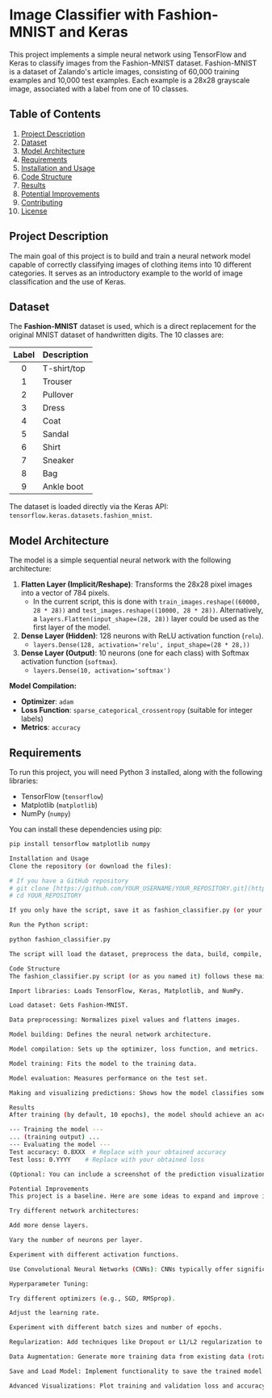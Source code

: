 # Image Classifier with Fashion-MNIST and Keras

This project implements a simple neural network using TensorFlow and Keras to classify images from the Fashion-MNIST dataset. Fashion-MNIST is a dataset of Zalando's article images, consisting of 60,000 training examples and 10,000 test examples. Each example is a 28x28 grayscale image, associated with a label from one of 10 classes.

## Table of Contents
1.  [Project Description](#project-description)
2.  [Dataset](#dataset)
3.  [Model Architecture](#model-architecture)
4.  [Requirements](#requirements)
5.  [Installation and Usage](#installation-and-usage)
6.  [Code Structure](#code-structure)
7.  [Results](#results)
8.  [Potential Improvements](#potential-improvements)
9.  [Contributing](#contributing)
10. [License](#license)

## Project Description

The main goal of this project is to build and train a neural network model capable of correctly classifying images of clothing items into 10 different categories. It serves as an introductory example to the world of image classification and the use of Keras.

## Dataset

The **Fashion-MNIST** dataset is used, which is a direct replacement for the original MNIST dataset of handwritten digits. The 10 classes are:

| Label | Description |
| :---: | :---------- |
|   0   | T-shirt/top |
|   1   | Trouser     |
|   2   | Pullover    |
|   3   | Dress       |
|   4   | Coat        |
|   5   | Sandal      |
|   6   | Shirt       |
|   7   | Sneaker     |
|   8   | Bag         |
|   9   | Ankle boot  |

The dataset is loaded directly via the Keras API: `tensorflow.keras.datasets.fashion_mnist`.

## Model Architecture

The model is a simple sequential neural network with the following architecture:

1.  **Flatten Layer (Implicit/Reshape)**: Transforms the 28x28 pixel images into a vector of 784 pixels.
    * In the current script, this is done with `train_images.reshape((60000, 28 * 28))` and `test_images.reshape((10000, 28 * 28))`. Alternatively, a `layers.Flatten(input_shape=(28, 28))` layer could be used as the first layer of the model.
2.  **Dense Layer (Hidden)**: 128 neurons with ReLU activation function (`relu`).
    * `layers.Dense(128, activation='relu', input_shape=(28 * 28,))`
3.  **Dense Layer (Output)**: 10 neurons (one for each class) with Softmax activation function (`softmax`).
    * `layers.Dense(10, activation='softmax')`

**Model Compilation:**
* **Optimizer**: `adam`
* **Loss Function**: `sparse_categorical_crossentropy` (suitable for integer labels)
* **Metrics**: `accuracy`

## Requirements

To run this project, you will need Python 3 installed, along with the following libraries:

* TensorFlow (`tensorflow`)
* Matplotlib (`matplotlib`)
* NumPy (`numpy`)

You can install these dependencies using pip:

```bash
pip install tensorflow matplotlib numpy

Installation and Usage
Clone the repository (or download the files):

# If you have a GitHub repository
# git clone [https://github.com/YOUR_USERNAME/YOUR_REPOSITORY.git](https://github.com/YOUR_USERNAME/YOUR_REPOSITORY.git)
# cd YOUR_REPOSITORY

If you only have the script, save it as fashion_classifier.py (or your preferred name).

Run the Python script:

python fashion_classifier.py

The script will load the dataset, preprocess the data, build, compile, and train the model. Finally, it will evaluate the model on the test set and display the accuracy and some visualized predictions.

Code Structure
The fashion_classifier.py script (or as you named it) follows these main steps:

Import libraries: Loads TensorFlow, Keras, Matplotlib, and NumPy.

Load dataset: Gets Fashion-MNIST.

Data preprocessing: Normalizes pixel values and flattens images.

Model building: Defines the neural network architecture.

Model compilation: Sets up the optimizer, loss function, and metrics.

Model training: Fits the model to the training data.

Model evaluation: Measures performance on the test set.

Making and visualizing predictions: Shows how the model classifies some images.

Results
After training (by default, 10 epochs), the model should achieve an accuracy on the test set of approximately 85-89%. The exact results may vary slightly due to the random initialization of weights and the optimization process.

--- Training the model ---
... (training output) ...
--- Evaluating the model ---
Test accuracy: 0.8XXX  # Replace with your obtained accuracy
Test loss: 0.YYYY    # Replace with your obtained loss

(Optional: You can include a screenshot of the prediction visualizations or training/validation loss/accuracy plots here if you generate and save them).

Potential Improvements
This project is a baseline. Here are some ideas to expand and improve it:

Try different network architectures:

Add more dense layers.

Vary the number of neurons per layer.

Experiment with different activation functions.

Use Convolutional Neural Networks (CNNs): CNNs typically offer significantly better performance on computer vision tasks.

Hyperparameter Tuning:

Try different optimizers (e.g., SGD, RMSprop).

Adjust the learning rate.

Experiment with different batch sizes and number of epochs.

Regularization: Add techniques like Dropout or L1/L2 regularization to prevent overfitting.

Data Augmentation: Generate more training data from existing data (rotations, translations, etc.) to improve model generalization.

Save and Load Model: Implement functionality to save the trained model and load it later for predictions without retraining.

Advanced Visualizations: Plot training and validation loss and accuracy over epochs.
